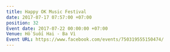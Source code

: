 ```yaml
---
title: Happy OK Music Festival
date: 2017-07-17 07:57:00 +07:00
position: 32
Event date: 2017-07-22 00:00:00 +07:00
Venue: Hồ Suối Hai - Ba Vì
Event URL: https://www.facebook.com/events/750319555150474/
---
```


